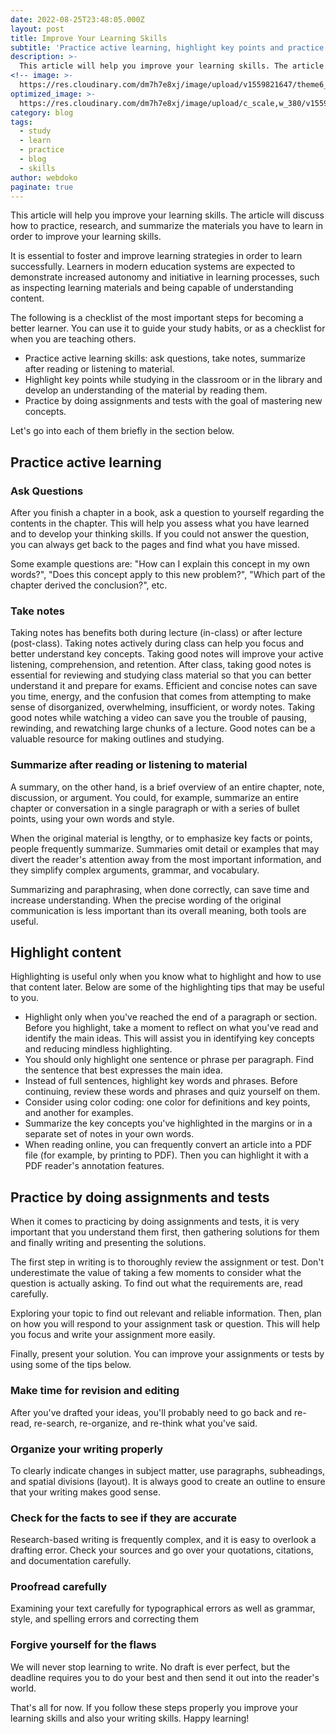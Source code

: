 ```yaml
---
date: 2022-08-25T23:48:05.000Z
layout: post
title: Improve Your Learning Skills
subtitle: 'Practice active learning, highlight key points and practice more assignments & tests'
description: >-
  This article will help you improve your learning skills. The article will discuss how to practice, research, and summarize the materials you have to learn in order to improve your learning skills.
<!-- image: >-
  https://res.cloudinary.com/dm7h7e8xj/image/upload/v1559821647/theme6_qeeojf.jpg
optimized_image: >-
  https://res.cloudinary.com/dm7h7e8xj/image/upload/c_scale,w_380/v1559821647/theme6_qeeojf.jpg -->
category: blog
tags:
  - study
  - learn
  - practice
  - blog
  - skills
author: webdoko
paginate: true
---
```

This article will help you improve your learning skills. The article will discuss how to practice, research, and summarize the materials you have to learn in order to improve your learning skills.

It is essential to foster and improve learning strategies in order to learn successfully. Learners in modern education systems are expected to demonstrate increased autonomy and initiative in learning processes, such as inspecting learning materials and being capable of understanding content.

The following is a checklist of the most important steps for becoming a better learner. You can use it to guide your study habits, or as a checklist for when you are teaching others.

- Practice active learning skills: ask questions, take notes, summarize after reading or listening to material.
- Highlight key points while studying in the classroom or in the library and develop an understanding of the material by reading them.
- Practice by doing assignments and tests with the goal of mastering new concepts.

Let's go into each of them briefly in the section below.

## Practice active learning

### Ask Questions

After you finish a chapter in a book, ask a question to yourself regarding the contents in the chapter. This will help you assess what you have learned and to develop your thinking skills. If you could not answer the question, you can always get back to the pages and find what you have missed.

Some example questions are: "How can I explain this concept in my own words?", "Does this concept apply to this new problem?", "Which part of the chapter derived the conclusion?", etc.

### Take notes

Taking notes has benefits both during lecture (in-class) or after lecture (post-class). Taking notes actively during class can help you focus and better understand key concepts. Taking good notes will improve your active listening, comprehension, and retention. After class, taking good notes is essential for reviewing and studying class material so that you can better understand it and prepare for exams. Efficient and concise notes can save you time, energy, and the confusion that comes from attempting to make sense of disorganized, overwhelming, insufficient, or wordy notes. Taking good notes while watching a video can save you the trouble of pausing, rewinding, and rewatching large chunks of a lecture. Good notes can be a valuable resource for making outlines and studying.

### Summarize after reading or listening to material

A summary, on the other hand, is a brief overview of an entire chapter, note, discussion, or argument. You could, for example, summarize an entire chapter or conversation in a single paragraph or with a series of bullet points, using your own words and style.

When the original material is lengthy, or to emphasize key facts or points, people frequently summarize. Summaries omit detail or examples that may divert the reader's attention away from the most important information, and they simplify complex arguments, grammar, and vocabulary.

Summarizing and paraphrasing, when done correctly, can save time and increase understanding. When the precise wording of the original communication is less important than its overall meaning, both tools are useful.

## Highlight content

Highlighting is useful only when you know what to highlight and how to use that content later. Below are some of the highlighting tips that may be useful to you.

- Highlight only when you've reached the end of a paragraph or section. Before you highlight, take a moment to reflect on what you've read and identify the main ideas. This will assist you in identifying key concepts and reducing mindless highlighting.
- You should only highlight one sentence or phrase per paragraph. Find the sentence that best expresses the main idea.
- Instead of full sentences, highlight key words and phrases. Before continuing, review these words and phrases and quiz yourself on them.
- Consider using color coding: one color for definitions and key points, and another for examples.
- Summarize the key concepts you've highlighted in the margins or in a separate set of notes in your own words.
- When reading online, you can frequently convert an article into a PDF file (for example, by printing to PDF). Then you can highlight it with a PDF reader's annotation features.

## Practice by doing assignments and tests

When it comes to practicing by doing assignments and tests, it is very important that you understand them first, then gathering solutions for them and finally writing and presenting the solutions.

The first step in writing is to thoroughly review the assignment or test. Don't underestimate the value of taking a few moments to consider what the question is actually asking. To find out what the requirements are, read carefully.

Exploring your topic to find out relevant and reliable information. Then, plan on how you will respond to your assignment task or question. This will help you focus and write your assignment more easily.

Finally, present your solution. You can improve your assignments or tests by using some of the tips below.

### Make time for revision and editing

After you've drafted your ideas, you'll probably need to go back and re-read, re-search, re-organize, and re-think what you've said.

### Organize your writing properly

To clearly indicate changes in subject matter, use paragraphs, subheadings, and spatial divisions (layout). It is always good to create an outline to ensure that your writing makes good sense.

### Check for the facts to see if they are accurate

Research-based writing is frequently complex, and it is easy to overlook a drafting error. Check your sources and go over your quotations, citations, and documentation carefully.

### Proofread carefully

Examining your text carefully for typographical errors as well as grammar, style, and spelling errors and correcting them

### Forgive yourself for the flaws

We will never stop learning to write. No draft is ever perfect, but the deadline requires you to do your best and then send it out into the reader's world.


That's all for now. If you follow these steps properly you improve your learning skills and also your writing skills. Happy learning!
